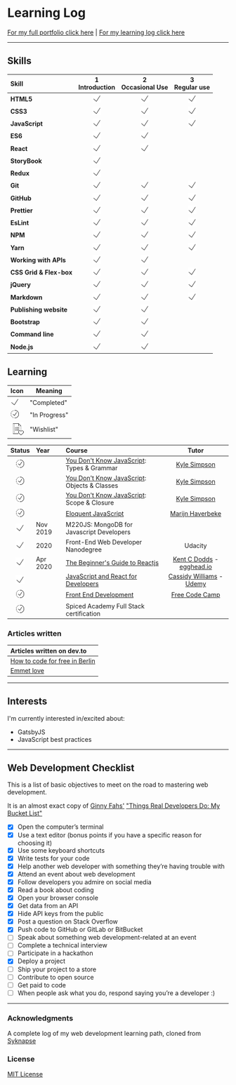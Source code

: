 # Learning Log

[For my full portfolio click here](https://thabi.netlify.com/ "https://thabi.netlify.com/") | [For my learning log click here](https://github.com/lalawuhan/LearningLog/blob/master/log.md "Regular logs of my learning with links, reflections, and information about my learning process")

---

## Skills

<!-- [done]: https://user-images.githubusercontent.com/29199184/32275438-8385f5c0-bf0b-11e7-9406-42265f71e2bd.png "Done" -->

[done]: /images/smallcheckmark.png "Done"

| Skill                   | 1<br>Introduction | 2<br>Occasional Use | 3<br>Regular use |
| :---------------------- | :---------------: | :-----------------: | :--------------: |
| **HTML5**               |   ![done][done]   |    ![done][done]    |  ![done][done]   |
| **CSS3**                |   ![done][done]   |    ![done][done]    |  ![done][done]   |
| **JavaScript**          |   ![done][done]   |    ![done][done]    |  ![done][done]   |
| **ES6**                 |   ![done][done]   |    ![done][done]    |                  |
| **React**               |   ![done][done]   |    ![done][done]    |                  |
| **StoryBook**           |   ![done][done]   |                     |                  |
| **Redux**               |   ![done][done]   |                     |                  |
| **Git**                 |   ![done][done]   |    ![done][done]    |  ![done][done]   |
| **GitHub**              |   ![done][done]   |    ![done][done]    |  ![done][done]   |
| **Prettier**            |   ![done][done]   |    ![done][done]    |  ![done][done]   |
| **EsLint**              |   ![done][done]   |    ![done][done]    |  ![done][done]   |
| **NPM**                 |   ![done][done]   |    ![done][done]    |  ![done][done]   |
| **Yarn**                |   ![done][done]   |    ![done][done]    |  ![done][done]   |
| **Working with APIs**   |   ![done][done]   |    ![done][done]    |                  |
| **CSS Grid & Flex-box** |   ![done][done]   |    ![done][done]    |  ![done][done]   |
| **jQuery**              |   ![done][done]   |    ![done][done]    |  ![done][done]   |
| **Markdown**            |   ![done][done]   |    ![done][done]    |  ![done][done]   |
| **Publishing website**  |   ![done][done]   |    ![done][done]    |                  |
| **Bootstrap**           |   ![done][done]   |    ![done][done]    |                  |
| **Command line**        |   ![done][done]   |    ![done][done]    |                  |
| **Node.js**             |   ![done][done]   |    ![done][done]    |                  |

## Learning

| Icon                                     | Meaning       |
| ---------------------------------------- | ------------- |
| ![Completed](/images/smallcheckmark.png) | "Completed"   |
| ![In Progress](/images/progess.png)      | "In Progress" |
| ![Soon](/images/wishlist.png)            | "Wishlist"    |

[//]: # "Status images"
[completed]: /images/smallcheckmark.png "Completed"
[in progress]: /images/progess.png "In Progress"
[soon]: /images/wishlist.png "Soon"

|           Status            | Year     | Course                                         |             Tutor             |
| :-------------------------: | :------- | :--------------------------------------------- | :---------------------------: |
| ![In Progress][in progress] |          | [You Don't Know JavaScript]: Types & Grammar   |        [Kyle Simpson]         |
| ![In Progress][in progress] |          | [You Don't Know JavaScript]: Objects & Classes |        [Kyle Simpson]         |
| ![In Progress][in progress] |          | [You Don't Know JavaScript]: Scope & Closure   |        [Kyle Simpson]         |
| ![In Progress][in progress] |          | [Eloquent JavaScript]                          |      [Marijn Haverbeke]       |
|   ![Completed][completed]   | Nov 2019 | M220JS: MongoDB for Javascript Developers      |                               |
|   ![Completed][completed]   | 2020     | Front-End Web Developer Nanodegree             |            Udacity            |
|   ![Completed][completed]   | Apr 2020 | [The Beginner's Guide to Reactjs]              | [Kent C Dodds] - [egghead.io] |
|   ![Completed][completed]   |          | [JavaScript and React for Developers]          | [Cassidy Williams] - [Udemy]  |
| ![In Progress][in progress] |          | [Front End Development]                        |       [Free Code Camp]        |
| ![In Progress][in progress] |          | Spiced Academy Full Stack certification        |                               |

[//]: # "Reference links to courses"
[getting started with redux]: https://egghead.io/courses/getting-started-with-redux
[the next.js handbook]: https://www.freecodecamp.org/news/the-next-js-handbook/
[the complete javascript handbook]: https://medium.freecodecamp.org/the-complete-javascript-handbook-f26b2c71719c
[javascript clean code guide]: https://github.com/ryanmcdermott/clean-code-javascript
[front-end web developer nanodegree]: https://eu.udacity.com/course/front-end-web-developer-nanodegree--nd001
[javascript and react for developers]: https://www.udemy.com/js-and-react-for-devs/
[you don't know javascript]: https://github.com/getify/You-Dont-Know-JS
[workflow tools for web developers]: https://www.lynda.com/Web-Design-tutorials/Workflow-Tools-Web-Development/533305-2.html
[learning git and github]: https://www.lynda.com/Git-tutorials/Up-Running-Git-GitHub/409275-2.html
[css essential training 3]: https://www.lynda.com/CSS-tutorials/CSS-Essential-Training-3/609030-2.html
[css essential training 2]: https://www.lynda.com/CSS-tutorials/CSS-Essential-Training-2/569189-2.html
[getting your website online]: https://www.lynda.com/Web-Development-tutorials/Getting-Your-Website-Online/609031-2.html
[learn enough command line to be dangerous]: https://www.learnenough.com/command-line-tutorial
[basic front end development projects]: https://www.freecodecamp.org/syknapse
[the web developer bootcamp - frond end]: https://www.udemy.com/the-web-developer-bootcamp
[the web developer bootcamp - back end]: https://www.udemy.com/the-web-developer-bootcamp
[front end development]: https://www.freecodecamp.org/syknapse
[google developer challenge scholarship]: https://www.udacity.com/google-scholarships
[javascript30]: https://javascript30.com/
[javascript & jquery]: http://javascriptbook.com/
[eloquent javascript]: http://eloquentjavascript.net/
[learn css grid]: https://scrimba.com/g/gR8PTE
[the beginner's guide to reactjs]: https://egghead.io/courses/the-beginner-s-guide-to-reactjs
[//]: # "Reference links to tutors"
[dan abramov]: https://twitter.com/dan_abramov
[kyle simpson]: https://twitter.com/getify
[flavio copes]: https://twitter.com/flaviocopes
[ryan mcdermott]: https://github.com/ryanmcdermott
[cassidy williams]: https://twitter.com/cassidoo
[christina truong]: https://twitter.com/christinatruong
[lynda.com]: https://www.lynda.com
[ray villalobos]: https://twitter.com/planetoftheweb
[michael hartl]: https://twitter.com/mhartl
[free code camp]: https://www.freecodecamp.org
[udemy]: https://www.udemy.com
[udacity]: https://www.udacity.com
[wes bos]: https://twitter.com/wesbos
[marijn haverbeke]: https://twitter.com/MarijnJH
[per harald borgen]: https://twitter.com/perborgen
[scrimba]: https://scrimba.com/
[kent c dodds]: https://egghead.io/instructors/kentcdodds
[egghead.io]: https://egghead.io/

### Articles written

| Articles written on dev.to       |
| :------------------------------- |
| [How to code for free in Berlin] |
| [Emmet love]                     |

[//]: # "Reference links to articles"
[how to code for free in berlin]: https://dev.to/lalawuhan/learn-how-to-code-for-free-in-berlin-4098
[emmet love]: https://dev.to/lalawuhan/emmet-love-4be5

---

## Interests

I'm currently interested in/excited about:

-   GatsbyJS
-   JavaScript best practices

---

## Web Development Checklist

This is a list of basic objectives to meet on the road to mastering web development.

It is an almost exact copy of [Ginny Fahs'](https://twitter.com/ginnyfahs) ["Things Real Developers Do: My Bucket List"](https://blog.prototypr.io/wondering-if-youre-a-real-developer-yet-try-making-a-bucket-list-281275482155)

-   [x] Open the computer’s terminal
-   [x] Use a text editor (bonus points if you have a specific reason for choosing it)
-   [x] Use some keyboard shortcuts
-   [x] Write tests for your code
-   [x] Help another web developer with something they’re having trouble with
-   [x] Attend an event about web development
-   [x] Follow developers you admire on social media
-   [x] Read a book about coding
-   [x] Open your browser console
-   [x] Get data from an API
-   [x] Hide API keys from the public
-   [x] Post a question on Stack Overflow
-   [x] Push code to GitHub or GitLab or BitBucket
-   [ ] Speak about something web development-related at an event
-   [ ] Complete a technical interview
-   [ ] Participate in a hackathon
-   [x] Deploy a project
-   [ ] Ship your project to a store
-   [ ] Contribute to open source
-   [ ] Get paid to code
-   [ ] When people ask what you do, respond saying you’re a developer :)

---

### Acknowledgments

A complete log of my web development learning path, cloned from [Syknapse](https://github.com/Syknapse/My-Learning-Tracker "https://github.com/Syknapse/My-Learning-Tracker")

### License

[MIT License](https://github.com/Syknapse/My-Learning-Tracker/blob/master/LICENSE)

